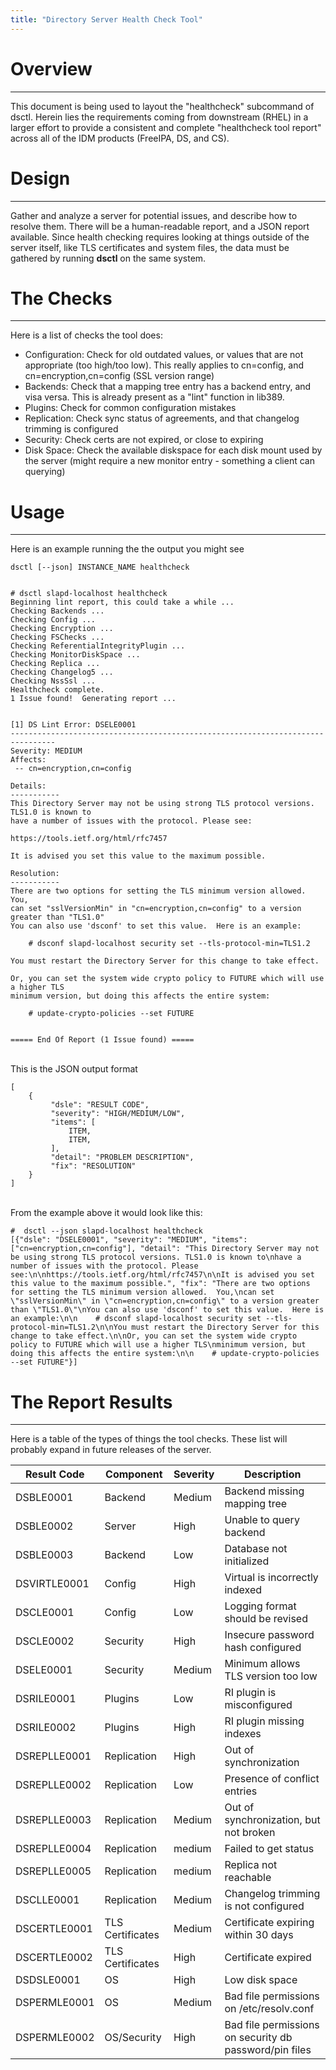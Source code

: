 ```yaml
---
title: "Directory Server Health Check Tool"
---
```


# Overview
------------------------------------------

This document is being used to layout the "healthcheck" subcommand of dsctl.  Herein lies the requirements coming from downstream (RHEL) in a larger effort to provide a consistent and complete "healthcheck tool report" across all of the IDM products (FreeIPA, DS, and CS).


# Design
------------------------------------------

Gather and analyze a server for potential issues, and describe how to resolve them.  There will be a human-readable report, and a JSON report available.  Since health checking requires looking at things outside of the server itself, like TLS certificates and system files, the data must be gathered by running **dsctl** on the same system. 


# The Checks
---------------------

Here is a list of checks the tool does:

- Configuration:  Check for old outdated values, or values that are not appropriate (too high/too low).  This really applies to cn=config, and cn=encryption,cn=config (SSL version range)
- Backends:  Check that a mapping tree entry has a backend entry, and visa versa.  This is already present as a "lint" function in lib389.
- Plugins:  Check for common configuration mistakes
- Replication:  Check sync status of agreements, and that changelog trimming is configured
- Security:  Check certs are not expired, or close to expiring
- Disk Space:  Check the available diskspace for each disk mount used by the server (might require a new monitor entry - something a client can querying)

# Usage
------------------------

Here is an example running the the output you might see

    dsctl [--json] INSTANCE_NAME healthcheck


    # dsctl slapd-localhost healthcheck
    Beginning lint report, this could take a while ...
    Checking Backends ...
    Checking Config ...
    Checking Encryption ...
    Checking FSChecks ...
    Checking ReferentialIntegrityPlugin ...
    Checking MonitorDiskSpace ...
    Checking Replica ...
    Checking Changelog5 ...
    Checking NssSsl ...
    Healthcheck complete.
    1 Issue found!  Generating report ...


    [1] DS Lint Error: DSELE0001
    --------------------------------------------------------------------------------
    Severity: MEDIUM 
    Affects:
     -- cn=encryption,cn=config

    Details:
    -----------
    This Directory Server may not be using strong TLS protocol versions. TLS1.0 is known to
    have a number of issues with the protocol. Please see:

    https://tools.ietf.org/html/rfc7457

    It is advised you set this value to the maximum possible.

    Resolution:
    -----------
    There are two options for setting the TLS minimum version allowed.  You,
    can set "sslVersionMin" in "cn=encryption,cn=config" to a version greater than "TLS1.0"
    You can also use 'dsconf' to set this value.  Here is an example:

        # dsconf slapd-localhost security set --tls-protocol-min=TLS1.2

    You must restart the Directory Server for this change to take effect.

    Or, you can set the system wide crypto policy to FUTURE which will use a higher TLS
    minimum version, but doing this affects the entire system:

        # update-crypto-policies --set FUTURE


    ===== End Of Report (1 Issue found) =====


<br>
This is the JSON output format

    [
        {
             "dsle": "RESULT CODE", 
             "severity": "HIGH/MEDIUM/LOW", 
             "items": [
                 ITEM,
                 ITEM,
             ], 
             "detail": "PROBLEM DESCRIPTION", 
             "fix": "RESOLUTION"
        }
    ]

<br>
From the example above it would look like this:

    #  dsctl --json slapd-localhost healthcheck 
    [{"dsle": "DSELE0001", "severity": "MEDIUM", "items": ["cn=encryption,cn=config"], "detail": "This Directory Server may not be using strong TLS protocol versions. TLS1.0 is known to\nhave a number of issues with the protocol. Please see:\n\nhttps://tools.ietf.org/html/rfc7457\n\nIt is advised you set this value to the maximum possible.", "fix": "There are two options for setting the TLS minimum version allowed.  You,\ncan set \"sslVersionMin\" in \"cn=encryption,cn=config\" to a version greater than \"TLS1.0\"\nYou can also use 'dsconf' to set this value.  Here is an example:\n\n    # dsconf slapd-localhost security set --tls-protocol-min=TLS1.2\n\nYou must restart the Directory Server for this change to take effect.\n\nOr, you can set the system wide crypto policy to FUTURE which will use a higher TLS\nminimum version, but doing this affects the entire system:\n\n    # update-crypto-policies --set FUTURE"}]



# The Report Results
----------------------

Here is a table of the types of things the tool checks.  These list will probably expand in future releases of the server.

|Result Code     |Component   |Severity       |Description  |
|---------------|-------------|---------------|-------------|
|DSBLE0001      |Backend      |Medium         |Backend missing mapping tree|
|DSBLE0002      |Server       |High           |Unable to query backend|
|DSBLE0003      |Backend      |Low            |Database not initialized|
|DSVIRTLE0001   |Config       |High           |Virtual is incorrectly indexed|
|DSCLE0001      |Config       |Low            |Logging format should be revised|
|DSCLE0002      |Security     |High           |Insecure password hash configured|
|DSELE0001      |Security     |Medium         |Minimum allows TLS version too low|
|DSRILE0001     |Plugins      |Low            |RI plugin is misconfigured|
|DSRILE0002     |Plugins      |High           |RI plugin missing indexes|
|DSREPLLE0001   |Replication  |High           |Out of synchronization|
|DSREPLLE0002   |Replication  |Low            |Presence of conflict entries|
|DSREPLLE0003   |Replication  |Medium         |Out of synchronization, but not broken|
|DSREPLLE0004   |Replication  |medium         |Failed to get status|
|DSREPLLE0005   |Replication  |medium         |Replica not reachable|
|DSCLLE0001     |Replication  |Medium         |Changelog trimming is not configured|
|DSCERTLE0001   |TLS Certificates |Medium     |Certificate expiring within 30 days|
|DSCERTLE0002   |TLS Certificates |High       |Certificate expired|
|DSDSLE0001     |OS           |High           |Low disk space|
|DSPERMLE0001   |OS           |Medium         |Bad file permissions on /etc/resolv.conf|
|DSPERMLE0002   |OS/Security  |High           |Bad file permissions on security db password/pin files|







